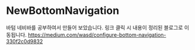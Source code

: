 # NewBottomNavigation
바텀 네비바를 공부하여서 만들어 보았습니다. 링크 클릭 시 내용이 정리된 블로그로 이동됩니다.
https://medium.com/wasd/configure-bottom-navigation-330f2c0d9832
